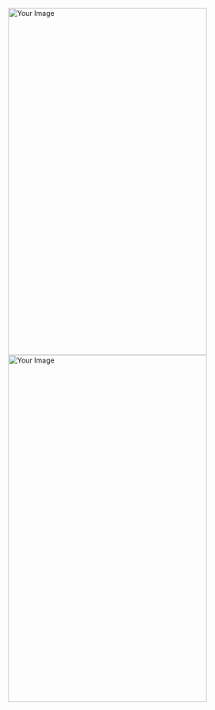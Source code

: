 <img src="https://user-images.githubusercontent.com/118747071/228886887-5c521160-34d6-499f-b561-1dccfef3fb7a.jpeg" alt="Your Image" width="400" height="700"> <img src="https://user-images.githubusercontent.com/118747071/228888980-8b691b3c-2dc8-47af-82f9-2e49263ed1f0.jpeg" alt="Your Image" width="400" height="700">
